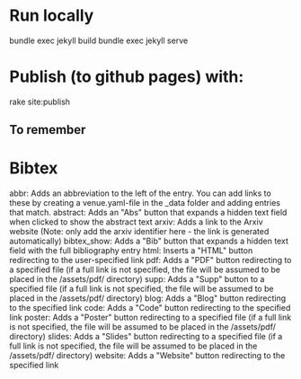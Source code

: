 # Run locally
bundle exec jekyll build
bundle exec jekyll serve


# Publish (to github pages) with:
rake site:publish





## To remember


# Bibtex

abbr: Adds an abbreviation to the left of the entry. You can add links to these by creating a venue.yaml-file in the _data folder and adding entries that match.
abstract: Adds an "Abs" button that expands a hidden text field when clicked to show the abstract text
arxiv: Adds a link to the Arxiv website (Note: only add the arxiv identifier here - the link is generated automatically)
bibtex_show: Adds a "Bib" button that expands a hidden text field with the full bibliography entry
html: Inserts a "HTML" button redirecting to the user-specified link
pdf: Adds a "PDF" button redirecting to a specified file (if a full link is not specified, the file will be assumed to be placed in the /assets/pdf/ directory)
supp: Adds a "Supp" button to a specified file (if a full link is not specified, the file will be assumed to be placed in the /assets/pdf/ directory)
blog: Adds a "Blog" button redirecting to the specified link
code: Adds a "Code" button redirecting to the specified link
poster: Adds a "Poster" button redirecting to a specified file (if a full link is not specified, the file will be assumed to be placed in the /assets/pdf/ directory)
slides: Adds a "Slides" button redirecting to a specified file (if a full link is not specified, the file will be assumed to be placed in the /assets/pdf/ directory)
website: Adds a "Website" button redirecting to the specified link